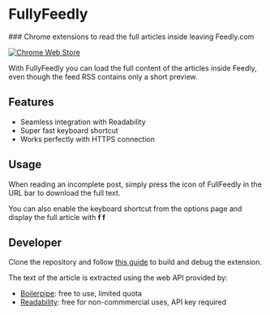 # FullyFeedly

### Chrome extensions to read the full articles inside leaving Feedly.com

[![Chrome Web Store](https://developer.chrome.com/webstore/images/ChromeWebStore_BadgeWBorder_v2_206x58.png)](https://chrome.google.com/webstore/detail/fullyfeedly/ikdncbjpcpkheefmnbicggciklkeebmp?hl=en)

With FullyFeedly you can load the full content of the articles inside Feedly, even though the feed RSS contains only a short preview.

## Features

* Seamless integration with Readability
* Super fast keyboard shortcut
* Works perfectly with HTTPS connection

## Usage

When reading an incomplete post, simply press the icon of FullFeedly in the URL bar to download the full text.

You can also enable the keyboard shortcut from the options page and display the full article with **f f**


## Developer

Clone the repository and follow [this guide](http://minimul.com/developing-a-chrome-extension-with-yeoman.html) to build and debug the extension.

The text of the article is extracted using the web API provided by:

* [Boilerpipe](http://boilerpipe-web.appspot.com/): free to use, limited quota
* [Readability](http://www.readability.com): free for non-commmercial uses, API key required
